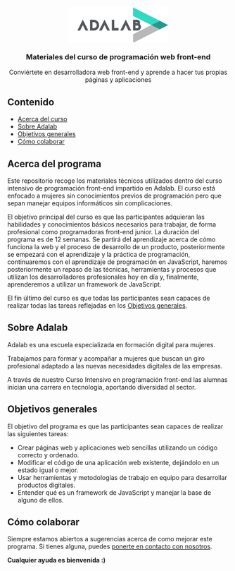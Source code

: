 <p align="center">
  <a href="http://adalab.es/">
    <img align="center" src="assets/images/adalab_brand.png" alt="AdaLab brand">
  </a>
</p>
<h3 align="center">Materiales del curso de programación web front-end</h3>
<p align="center">
   Conviértete en desarrolladora web front-end y aprende a hacer tus propias páginas y aplicaciones
</p>

## Contenido

- [Acerca del curso](#acerca-del-curso)
- [Sobre Adalab](#sobre-adalab)
- [Objetivos generales](#objetivos-generales)
- [Cómo colaborar](#cómo-colaborar)

## Acerca del programa

Este repositorio recoge los materiales técnicos utilizados dentro del curso intensivo de programación front-end impartido en Adalab. El curso está enfocado a mujeres sin conocimientos previos de programación pero que sepan manejar equipos informáticos sin complicaciones.

El objetivo principal del curso es que las participantes adquieran las habilidades y conocimientos básicos necesarios para trabajar, de forma profesional como programadoras front-end junior. La duración del programa es de 12 semanas. Se partirá del aprendizaje acerca de cómo funciona la web y el proceso de desarrollo de un producto, posteriormente se empezará con el aprendizaje y la práctica de programación, continuaremos con el aprendizaje de programación en JavaScript, haremos posteriormente un repaso de las técnicas, herramientas y procesos que utilizan los desarrolladores profesionales hoy en día y, finalmente, aprenderemos a utilizar un framework de JavaScript.

El fin último del curso es que todas las participantes sean capaces de realizar todas las tareas reflejadas en los [Objetivos generales](#objetivos-generales).

## Sobre Adalab

Adalab es una escuela especializada en formación digital para mujeres.

Trabajamos para formar y acompañar a mujeres que buscan un giro profesional adaptado a las nuevas necesidades digitales de las empresas.

A través de nuestro Curso Intensivo en programación front-end las alumnas inician una carrera en tecnología, aportando diversidad al sector.

## Objetivos generales

El objetivo del programa es que las participantes sean capaces de realizar las siguientes tareas:

- Crear páginas web y aplicaciones web sencillas utilizando un código correcto y ordenado.
- Modificar el código de una aplicación web existente, dejándolo en un estado igual o mejor.
- Usar herramientas y metodologías de trabajo en equipo para desarrollar productos digitales.
- Entender qué es un framework de JavaScript y manejar la base de alguno de ellos.

## Cómo colaborar

Siempre estamos abiertos a sugerencias acerca de como mejorar este programa. Si tienes alguna, puedes [ponerte en contacto con nosotros](https://adalab.es/contacto/).

**Cualquier ayuda es bienvenida :)**
